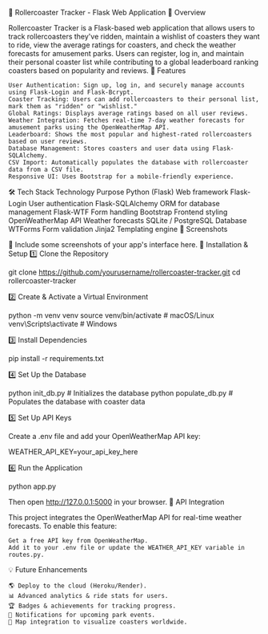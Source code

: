 🎢 Rollercoaster Tracker - Flask Web Application
🚀 Overview

Rollercoaster Tracker is a Flask-based web application that allows users to track rollercoasters they've ridden, maintain a wishlist of coasters they want to ride, view the average ratings for coasters, and check the weather forecasts for amusement parks. Users can register, log in, and maintain their personal coaster list while contributing to a global leaderboard ranking coasters based on popularity and reviews.
🌟 Features

    User Authentication: Sign up, log in, and securely manage accounts using Flask-Login and Flask-Bcrypt.
    Coaster Tracking: Users can add rollercoasters to their personal list, mark them as "ridden" or "wishlist."
    Global Ratings: Displays average ratings based on all user reviews.
    Weather Integration: Fetches real-time 7-day weather forecasts for amusement parks using the OpenWeatherMap API.
    Leaderboard: Shows the most popular and highest-rated rollercoasters based on user reviews.
    Database Management: Stores coasters and user data using Flask-SQLAlchemy.
    CSV Import: Automatically populates the database with rollercoaster data from a CSV file.
    Responsive UI: Uses Bootstrap for a mobile-friendly experience.

🛠️ Tech Stack
Technology	Purpose
Python (Flask)	Web framework
Flask-Login	User authentication
Flask-SQLAlchemy	ORM for database management
Flask-WTF	Form handling
Bootstrap	Frontend styling
OpenWeatherMap API	Weather forecasts
SQLite / PostgreSQL	Database
WTForms	Form validation
Jinja2	Templating engine
📸 Screenshots

🔹 Include some screenshots of your app's interface here.
🔧 Installation & Setup
1️⃣ Clone the Repository

git clone https://github.com/yourusername/rollercoaster-tracker.git
cd rollercoaster-tracker

2️⃣ Create & Activate a Virtual Environment

python -m venv venv
source venv/bin/activate  # macOS/Linux
venv\Scripts\activate     # Windows

3️⃣ Install Dependencies

pip install -r requirements.txt

4️⃣ Set Up the Database

python init_db.py  # Initializes the database
python populate_db.py  # Populates the database with coaster data

5️⃣ Set Up API Keys 

Create a .env file and add your OpenWeatherMap API key:

WEATHER_API_KEY=your_api_key_here

6️⃣ Run the Application

python app.py

Then open http://127.0.0.1:5000 in your browser.
📜 API Integration

This project integrates the OpenWeatherMap API for real-time weather forecasts. To enable this feature:

    Get a free API key from OpenWeatherMap.
    Add it to your .env file or update the WEATHER_API_KEY variable in routes.py.

💡 Future Enhancements

    🌎 Deploy to the cloud (Heroku/Render).
    📊 Advanced analytics & ride stats for users.
    🏆 Badges & achievements for tracking progress.
    🔔 Notifications for upcoming park events.
    📍 Map integration to visualize coasters worldwide.

